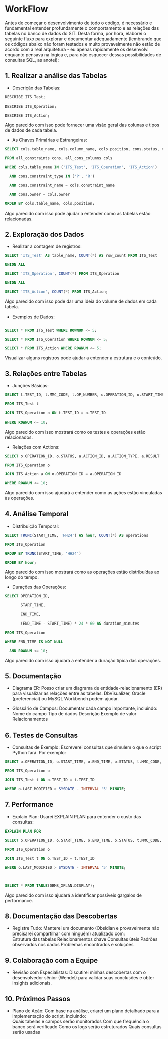 # WorkFlow

Antes de começar o desenvolvimento de todo o código, é necessário e fundamental entender profundamente o comportamento e as relações das tabelas no banco de dados do SIT. 
Desta forma, por hora, elaborei o seguinte fluxo para explorar e documentar adequadamente (lembrando que os códigos abaixo não foram testados e muito provavelmente não estão de acordo com a real arquitetura - eu apenas rapidamente os desenvolvi enquanto pensava na lógica e, para não esquecer dessas possibilidades de consultas SQL, as anotei):

## 1. Realizar a análise das Tabelas
- Descrição das Tabelas:
```SQL
DESCRIBE ITS_Test;

DESCRIBE ITS_Operation;

DESCRIBE ITS_Action;
```
Algo parecido com isso pode fornecer uma visão geral das colunas e tipos de dados de cada tabela.

- As Chaves Primárias e Estrangeiras:
```SQL
SELECT cols.table_name, cols.column_name, cols.position, cons.status, cons.owner

FROM all_constraints cons, all_cons_columns cols

WHERE cols.table_name IN ('ITS_Test', 'ITS_Operation', 'ITS_Action')

  AND cons.constraint_type IN ('P', 'R')

  AND cons.constraint_name = cols.constraint_name

  AND cons.owner = cols.owner

ORDER BY cols.table_name, cols.position;
```
Algo parecido com isso pode ajudar a entender como as tabelas estão relacionadas.


## 2. Exploração dos Dados
- Realizar a contagem de registros:
```SQL
SELECT 'ITS_Test' AS table_name, COUNT(*) AS row_count FROM ITS_Test

UNION ALL

SELECT 'ITS_Operation', COUNT(*) FROM ITS_Operation

UNION ALL

SELECT 'ITS_Action', COUNT(*) FROM ITS_Action;
```
Algo parecido com isso pode dar uma ideia do volume de dados em cada tabela.

- Exemplos de Dados:
```SQL

SELECT * FROM ITS_Test WHERE ROWNUM <= 5;

SELECT * FROM ITS_Operation WHERE ROWNUM <= 5;

SELECT * FROM ITS_Action WHERE ROWNUM <= 5;

```
Visualizar alguns registros pode ajudar a entender a estrutura e o conteúdo.


## 3. Relações entre Tabelas
- Junções Básicas:
```SQL
SELECT t.TEST_ID, t.MMC_CODE, t.OP_NUMBER, o.OPERATION_ID, o.START_TIME, o.END_TIME, o.STATUS

FROM ITS_Test t

JOIN ITS_Operation o ON t.TEST_ID = o.TEST_ID

WHERE ROWNUM <= 10;
```
Algo parecido com isso mostrará como os testes e operações estão relacionados.

- Relações com Actions:
```SQL
SELECT o.OPERATION_ID, o.STATUS, a.ACTION_ID, a.ACTION_TYPE, a.RESULT

FROM ITS_Operation o

JOIN ITS_Action a ON o.OPERATION_ID = a.OPERATION_ID

WHERE ROWNUM <= 10;
```
Algo parecido com isso ajudará a entender como as ações estão vinculadas às operações.


## 4. Análise Temporal
- Distribuição Temporal:
```SQL
SELECT TRUNC(START_TIME, 'HH24') AS hour, COUNT(*) AS operations

FROM ITS_Operation

GROUP BY TRUNC(START_TIME, 'HH24')

ORDER BY hour;
```
Algo parecido com isso mostrará como as operações estão distribuídas ao longo do tempo.

- Durações das Operações:
```SQL
SELECT OPERATION_ID,

       START_TIME,

       END_TIME,

       (END_TIME - START_TIME) * 24 * 60 AS duration_minutes

FROM ITS_Operation

WHERE END_TIME IS NOT NULL

  AND ROWNUM <= 10;
```
Algo parecido com isso ajudará a entender a duração típica das operações.


## 5. Documentação
- Diagrama ER: Posso criar um diagrama de entidade-relacionamento (ER) para visualizar as relações entre as tabelas.  DbVisualizer, Oracle (preferencial) ou MySQL Workbench podem ajudar.

- Glossário de Campos: Documentar cada campo importante, incluindo:
Nome do campo
Tipo de dados
Descrição
Exemplo de valor
Relacionamentos


## 6. Testes de Consultas
- Consultas de Exemplo: Escreverei consultas que simulem o que o script Python fará. Por exemplo:
```SQL
SELECT o.OPERATION_ID, o.START_TIME, o.END_TIME, o.STATUS, t.MMC_CODE, t.OP_NUMBER

FROM ITS_Operation o

JOIN ITS_Test t ON o.TEST_ID = t.TEST_ID

WHERE o.LAST_MODIFIED > SYSDATE - INTERVAL '5' MINUTE;
```
  

## 7. Performance
- Explain Plan: Usarei EXPLAIN PLAN para entender o custo das consultas:
```SQL
EXPLAIN PLAN FOR

SELECT o.OPERATION_ID, o.START_TIME, o.END_TIME, o.STATUS, t.MMC_CODE, t.OP_NUMBER

FROM ITS_Operation o

JOIN ITS_Test t ON o.TEST_ID = t.TEST_ID

WHERE o.LAST_MODIFIED > SYSDATE - INTERVAL '5' MINUTE;

  

SELECT * FROM TABLE(DBMS_XPLAN.DISPLAY);
```
Algo parecido com isso ajudará a identificar possíveis gargalos de performance.


## 8. Documentação das Descobertas
- Registre Tudo: Manterei um documento (Obsidian e provavelmente não precisarei compartilhar com ninguém) atualizado com:  
Estrutura das tabelas
Relacionamentos chave
Consultas úteis
Padrões observados nos dados
Problemas encontrados e soluções


## 9. Colaboração com a Equipe
- Revisão com Especialistas: Discutirei minhas descobertas com o desenvolvedor sênior (Wendel) para validar suas conclusões e obter insights adicionais.  


## 10. Próximos Passos
- Plano de Ação: Com base na análise, criarei um plano detalhado para a implementação do script, incluindo:  
Quais tabelas e campos serão monitorados
Com que frequência o banco será verificado
Como os logs serão estruturados
Quais consultas serão usadas
